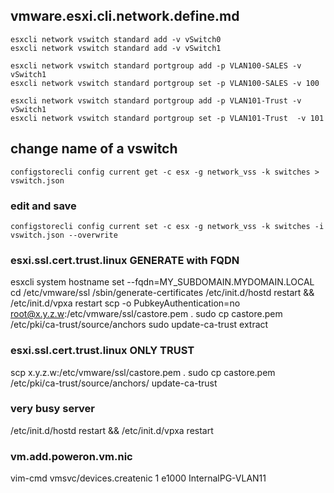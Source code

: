


##  vmware.esxi.cli.network.define.md
```
esxcli network vswitch standard add -v vSwitch0
esxcli network vswitch standard add -v vSwitch1

esxcli network vswitch standard portgroup add -p VLAN100-SALES -v vSwitch1
esxcli network vswitch standard portgroup set -p VLAN100-SALES -v 100

esxcli network vswitch standard portgroup add -p VLAN101-Trust -v vSwitch1
esxcli network vswitch standard portgroup set -p VLAN101-Trust  -v 101

```


## change name of a vswitch

```
configstorecli config current get -c esx -g network_vss -k switches > vswitch.json
```
### edit and save
```
configstorecli config current set -c esx -g network_vss -k switches -i vswitch.json --overwrite

```



###  esxi.ssl.cert.trust.linux   GENERATE with FQDN


esxcli system hostname set --fqdn=MY_SUBDOMAIN.MYDOMAIN.LOCAL
cd /etc/vmware/ssl
/sbin/generate-certificates
/etc/init.d/hostd restart && /etc/init.d/vpxa restart
scp -o PubkeyAuthentication=no  root@x.y.z.w:/etc/vmware/ssl/castore.pem .
sudo cp  castore.pem /etc/pki/ca-trust/source/anchors
sudo update-ca-trust extract


###  esxi.ssl.cert.trust.linux   ONLY TRUST
scp x.y.z.w:/etc/vmware/ssl/castore.pem .
sudo cp castore.pem  /etc/pki/ca-trust/source/anchors/
update-ca-trust


### very busy server
/etc/init.d/hostd restart && /etc/init.d/vpxa restart


### vm.add.poweron.vm.nic
vim-cmd vmsvc/devices.createnic 1 e1000 InternalPG-VLAN11


